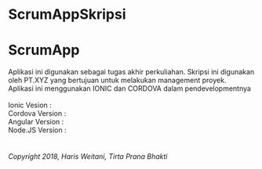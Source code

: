 # ScrumAppSkripsi
<h1>ScrumApp</h1>
Aplikasi ini digunakan sebagai tugas akhir perkuliahan. Skripsi ini digunakan oleh PT.XYZ yang bertujuan untuk melakukan management proyek.
<br/>Aplikasi ini menggunakan IONIC dan CORDOVA dalam pendevelopmentnya
<br/>
<br/>Ionic Vesion : 
<br/>Cordova Version :
<br/>Angular Version : 
<br/>Node.JS Version :
<br/>
<br/>
<h6>Copyright 2018, Haris Weitani, Tirta Prana Bhakti</h6>
